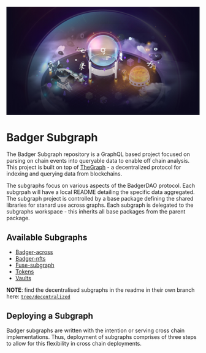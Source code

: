 ![TheGraph Splash Image](./docs/images/thegraph.jpg)
# Badger Subgraph

The Badger Subgraph repository is a GraphQL based project focused on parsing on chain events into queryable data to enable off chain analysis.
This project is built on top of [TheGraph](https://thegraph.com/docs/developer/quick-start) - a decentralized protocol for indexing and querying data from blockchains.

The subgraphs focus on various aspects of the BadgerDAO protocol.
Each subgrpah will have a local README detailing the specific data aggregated.
The subgraph project is controlled by a base package defining the shared libraries for stanard use across graphs.
Each subgraph is delegated to the subgraphs workspace - this inherits all base packages from the parent package.

## Available Subgraphs

- [Badger-across](src/badger-across)
- [Badger-nfts](src/badger-nfts)
- [Fuse-subgraph](src/fuse-subgraph)
- [Tokens](src/tokens)
- [Vaults](src/vaults)

**NOTE**: find the decentralised subgraphs in the readme in their own branch here: [`tree/decentralized`](../../tree/decentralized)

## Deploying a Subgraph

Badger subgraphs are written with the intention or serving cross chain implementations.
Thus, deployment of subgraphs comprises of three steps to allow for this flexibility in cross chain deployments.
